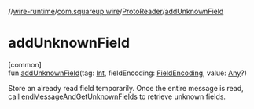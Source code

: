 //[wire-runtime](../../../index.md)/[com.squareup.wire](../index.md)/[ProtoReader](index.md)/[addUnknownField](add-unknown-field.md)

# addUnknownField

[common]\
fun [addUnknownField](add-unknown-field.md)(tag: [Int](https://kotlinlang.org/api/latest/jvm/stdlib/kotlin/-int/index.html), fieldEncoding: [FieldEncoding](../-field-encoding/index.md), value: [Any](https://kotlinlang.org/api/latest/jvm/stdlib/kotlin/-any/index.html)?)

Store an already read field temporarily. Once the entire message is read, call [endMessageAndGetUnknownFields](end-message-and-get-unknown-fields.md) to retrieve unknown fields.
